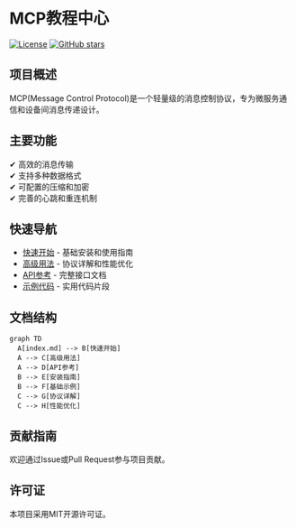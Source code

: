 # MCP教程中心

[![License](https://img.shields.io/badge/license-MIT-blue.svg)](LICENSE)
[![GitHub stars](https://img.shields.io/github/stars/zhihongecnu/mcp-tutorial.svg?style=social)](https://github.com/zhihongecnu/mcp-tutorial)

## 项目概述

MCP(Message Control Protocol)是一个轻量级的消息控制协议，专为微服务通信和设备间消息传递设计。

## 主要功能

✔ 高效的消息传输  
✔ 支持多种数据格式  
✔ 可配置的压缩和加密  
✔ 完善的心跳和重连机制  

## 快速导航

- [快速开始](./docs/getting-started.md) - 基础安装和使用指南
- [高级用法](./docs/advanced.md) - 协议详解和性能优化
- [API参考](./docs/api.md) - 完整接口文档
- [示例代码](./examples) - 实用代码片段

## 文档结构

```mermaid
graph TD
  A[index.md] --> B[快速开始]
  A --> C[高级用法]
  A --> D[API参考]
  B --> E[安装指南]
  B --> F[基础示例]
  C --> G[协议详解]
  C --> H[性能优化]
```

## 贡献指南

欢迎通过Issue或Pull Request参与项目贡献。

## 许可证

本项目采用MIT开源许可证。